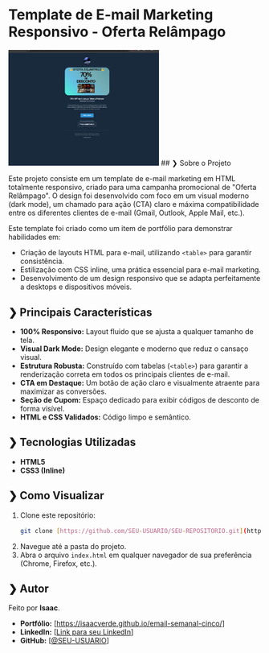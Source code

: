 # Template de E-mail Marketing Responsivo - Oferta Relâmpago

<img src="capa.png" width="300">
## ❯ Sobre o Projeto

Este projeto consiste em um template de e-mail marketing em HTML totalmente responsivo, criado para uma campanha promocional de "Oferta Relâmpago". O design foi desenvolvido com foco em um visual moderno (dark mode), um chamado para ação (CTA) claro e máxima compatibilidade entre os diferentes clientes de e-mail (Gmail, Outlook, Apple Mail, etc.).

Este template foi criado como um item de portfólio para demonstrar habilidades em:
-   Criação de layouts HTML para e-mail, utilizando `<table>` para garantir consistência.
-   Estilização com CSS inline, uma prática essencial para e-mail marketing.
-   Desenvolvimento de um design responsivo que se adapta perfeitamente a desktops e dispositivos móveis.

## ❯ Principais Características

-   **100% Responsivo:** Layout fluido que se ajusta a qualquer tamanho de tela.
-   **Visual Dark Mode:** Design elegante e moderno que reduz o cansaço visual.
-   **Estrutura Robusta:** Construído com tabelas (`<table>`) para garantir a renderização correta em todos os principais clientes de e-mail.
-   **CTA em Destaque:** Um botão de ação claro e visualmente atraente para maximizar as conversões.
-   **Seção de Cupom:** Espaço dedicado para exibir códigos de desconto de forma visível.
-   **HTML e CSS Validados:** Código limpo e semântico.

## ❯ Tecnologias Utilizadas

-   **HTML5**
-   **CSS3 (Inline)**

## ❯ Como Visualizar

1.  Clone este repositório:
    ```sh
    git clone [https://github.com/SEU-USUARIO/SEU-REPOSITORIO.git](https://github.com/SEU-USUARIO/SEU-REPOSITORIO.git)
    ```
2.  Navegue até a pasta do projeto.
3.  Abra o arquivo `index.html` em qualquer navegador de sua preferência (Chrome, Firefox, etc.).

## ❯ Autor

Feito por **Isaac**.

-   **Portfólio:** [https://isaacverde.github.io/email-semanal-cinco/]
-   **LinkedIn:** [[Link para seu LinkedIn](https://www.linkedin.com/in/isaac-santos-b50347302/)]
-   **GitHub:** [[@SEU-USUARIO](https://github.com/IsaacVerde)]



